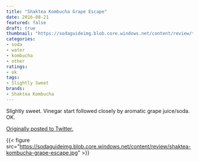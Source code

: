 ```yaml
---
title: "Shaktea Kombucha Grape Escape"
date: 2016-08-21
featured: false
draft: true
thumbnail: "https://sodaguideimg.blob.core.windows.net/content/review/thumbs/shaktea-kombucha-grape-escape.jpg"
categories:
- soda
- water
- kombucha
- other
ratings:
- ok
tags:
- Slightly Sweet
brands:
- Shaktea Kombucha
---
```


Slightly sweet. Vinegar start followed closely by aromatic grape juice/soda. OK.

[Originally posted to Twitter.](https://twitter.com/Cavorter/status/767514485904908292)

{{< figure src="https://sodaguideimg.blob.core.windows.net/content/review/shaktea-kombucha-grape-escape.jpg" >}}

